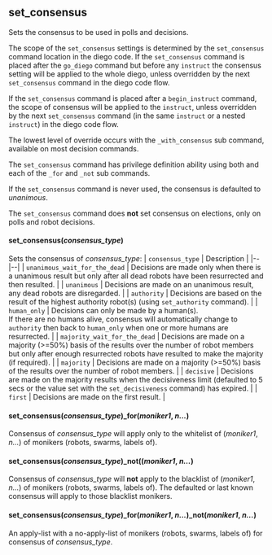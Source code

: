 ## set_consensus
Sets the consensus to be used in polls and decisions.

The scope of the ```set_consensus```  settings is determined by the ```set_consensus``` command location in the diego code.  If the ```set_consensus``` command is placed after the ```go_diego``` command but before any ```instruct``` the consensus setting will be applied to the whole diego, unless overridden by the next ```set_consensus``` command in the diego code flow.

If the ```set_consensus``` command is placed after a ```begin_instruct``` command, the scope of consensus will be applied to the ```instruct```, unless overridden by the next ```set_consensus``` command (in the same ```instruct``` or a nested ```instruct```) in the diego code flow.

The lowest level of override occurs with the ```_with_consensus``` sub command, available on most decision commands.

The ```set_consensus``` command has privilege definition ability using both and each of the ```_for``` and  ```_not``` sub commands.

If the  ```set_consensus``` command is never used, the consensus is defaulted to *unanimous*.

The ```set_consensus``` command does **not** set consensus on elections, only on polls and robot decisions.

#### set_consensus(*consensus_type*)
Sets the consensus of *consensus_type*:
| ```consensus_type``` | Description |
|--|--|
| ```unanimous_wait_for_the_dead``` | Decisions are made only when there is a unanimous result but only after all dead robots have been resurrected and then resulted. |
| ```unanimous``` | Decisions are made on an unanimous result, any dead robots are disregarded. |
| ```authority``` | Decisions are based on the result of the highest authority robot(s) (using ```set_authority``` command). |
| ```human_only``` | Decisions can only be made by a human(s).<br>If there are no humans alive, consensus will automatically change to ```authority``` then back to ```human_only``` when one or more humans are resurrected. |
| ```majority_wait_for_the_dead``` | Decisions are made on a majority (>=50%) basis of the results over the number of robot members but only after enough resurrected robots have resulted to make the majority (if required). |
| ```majority``` | Decisions are made on a majority (>=50%) basis of the results over the number of robot members. |
| ```decisive``` | Decisions are made on the majority results when the decisiveness limit (defaulted to 5 secs or the value set with the ```set_decisiveness``` command) has expired. |
| ```first``` | Decisions are made on the first result. |
#### set_consensus(*consensus_type*)_for(*moniker1*, *n...*)
Consensus of *consensus_type* will apply only to the whitelist of (*moniker1*, *n...*) of monikers (robots, swarms, labels of).
#### set_consensus(*consensus_type*)_not((*moniker1*, *n...*)
Consensus of *consensus_type* will **not** apply to the blacklist of (*moniker1*, *n...*) of monikers (robots, swarms, labels of).  The defaulted or last known consensus will apply to those blacklist monikers.
#### set_consensus(*consensus_type*)_for(*moniker1*, *n...*)_not(*moniker1*, *n...*)
An apply-list with a no-apply-list of monikers (robots, swarms, labels of) for consensus of *consensus_type*.